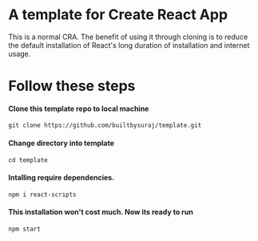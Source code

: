 # A template for Create React App

This is a normal CRA. The benefit of using it through cloning is to reduce the default installation of React's long duration of installation and internet usage. 

# Follow these steps

#### Clone this template repo to local machine
```
git clone https://github.com/builtbysuraj/template.git
```
#### Change directory into template
```
cd template
```
#### Intalling require dependencies.
```
npm i react-scripts
```
#### This installation won't cost much. Now its ready to run

````
npm start
````
